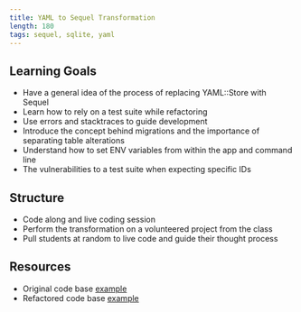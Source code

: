```yaml
---
title: YAML to Sequel Transformation
length: 180
tags: sequel, sqlite, yaml
---
```


## Learning Goals

* Have a general idea of the process of replacing YAML::Store with Sequel
* Learn how to rely on a test suite while refactoring
* Use errors and stacktraces to guide development
* Introduce the concept behind migrations and the importance of separating table alterations
* Understand how to set ENV variables from within the app and command line
* The vulnerabilities to a test suite when expecting specific IDs

## Structure

* Code along and live coding session
* Perform the transformation on a volunteered project from the class
* Pull students at random to live code and guide their thought process

## Resources

* Original code base [example](https://github.com/turingschool-examples/task-manager)
* Refactored code base [example](https://github.com/turingschool-examples/task-manager/tree/refactor-to-sequel)
